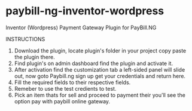# paybill-ng-inventor-wordpress
Inventor (Wordpress) Payment Gateway Plugin for PayBill.NG

INSTRUCTIONS

1) Download the plugin, locate plugin's folder in your project copy paste the plugin there.
2) Find plugin's on admin dashboard find the plugin and activate it.
3) After activation find the customization tab a left-sided panel will slide out, now goto Paybill.ng sign up get your credentials and return here.
4) Fill the required fields to their respective fields.
5) Remeber to use the test credients to test.
5) Pick an item thats for sell and proceed to payment their you'll see the option pay with paybill online gateway.
